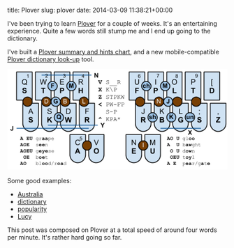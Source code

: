 title: Plover
slug: plover
date: 2014-03-09 11:38:21+00:00

I've been trying to learn <a href="http://plover.stenoknight.com/">Plover</a> for a couple of weeks. It's an entertaining experience. Quite a few words still stump me and I end up going to the dictionary.

I've built a <a title="Plover keying" href="https://docs.google.com/drawings/d/1Ff2X6xwHICfjn_SYd2RDleIb60OUASG3zSmhYdN-5Ss/edit">Plover summary and hints chart</a>, and a new mobile-compatible <a href="https://github.com/FauxFaux/ploversearch">Plover dictionary look-up</a> tool.

<a title="Plover keying" href="https://docs.google.com/drawings/d/1Ff2X6xwHICfjn_SYd2RDleIb60OUASG3zSmhYdN-5Ss/edit"><img src="/files/ploverkeying-20140309.png" alt="Plover keying chart"/></a>

Some good examples:
<ul>
<li><a href="https://plover.goeswhere.com/#australia">Australia</a></li>
<li><a href="https://plover.goeswhere.com/#dictionary">dictionary</a></li>
<li><a href="https://plover.goeswhere.com/#popularity">popularity</a></li>
<li><a href="https://plover.goeswhere.com/#lucy">Lucy</a></li>
</ul>

This post was composed on Plover at a total speed of around four words per minute. It's rather hard going so far.